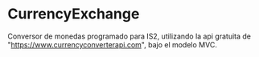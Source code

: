 # CurrencyExchange

Conversor de monedas programado para IS2, utilizando la api gratuita de "https://www.currencyconverterapi.com", bajo el modelo MVC.
